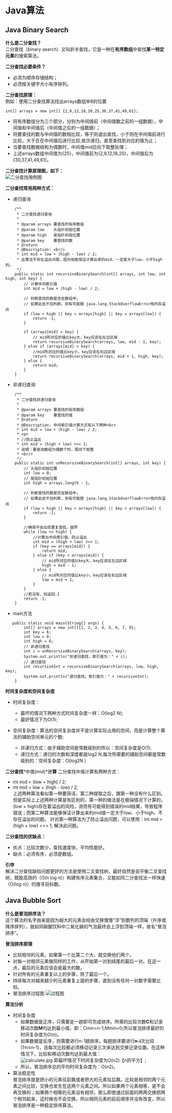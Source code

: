 # Java算法  

## Java Binary Search
 **什么是二分查找？**  
 二分查找（binary search）又叫折半查找，它是一种在**有序数组**中查找**某一特定元素**的搜索算法。  
 
 **二分查找必要条件？**  
 - 必须为顺序存储结构；
 - 必须按关键字大小有序排列。  
 
 **二分查找原理：**  
 例如：使用二分查找算法找出arrays数组中8的位置
 ```text
 int[] arrays = new int[] {2,8,12,18,20,25,30,37,41,49,61};
```
- 将有序数组分为三个部分，分别为中间值前（中间值数之前的一组数据），中间值和中间值后（中间值之后的一组数据）；
- 将要查找的数与中间值的数相比较，等于则退出查找，小于则在中间值前进行比较，大于在在中间值后进行比较,依次递归，直至查找到对应的值为止；
- 当要查找数据结构为偶数时，中间值mid应向下取整处理；
- 上述arrays数组中间值为{25}，中间值前为{2,8,12,18,20}，中间值后为{30,37,41,49,61}。  

**二分查找计算原理图，如下：**    
![二分查找用例图](../../../../../../../../images/algorithm/binarySearch.png)  

**二分查找常用两种方式：**
- 递归查询  
```text
    /**
     * 二分查找递归查询
     *
     * @param arrays 要查找的有序数组
     * @param low    头指针初始位置
     * @param high   尾指针初始位置
     * @param key    要查找的数
     * @return
     * @Description: <br/>
     * int mid = low + (high - low) / 2;
     * 此算法不存在溢出问题，因为他能保证计算出来的mid，一定是大于low，小于high的。
     */
    public static int recursiveBinarySearch(int[] arrays, int low, int high, int key) {
        // 计算中间索引值
        int mid = low + (high - low) / 2;

        // 判断查找的数是否在数组中;
        // 如果此处不加判断，则有可能报 java.lang.StackOverflowError栈内存溢出
        if (low > high || key > arrays[high] || key < arrays[low]) {
            return -1;
        }

        if (arrays[mid] > key) {
            // mid所对应的值比key大，key应该在左边区域
            return recursiveBinarySearch(arrays, low, mid - 1, key);
        } else if (arrays[mid] < key) {
            //mid所对应的值比key小，key应该在右边区域
            return recursiveBinarySearch(arrays, mid + 1, high, key);
        } else {
            return mid;
        }
    }
```
- 非递归查询
```text
    /**
     * 二分查找非递归查询
     *
     * @param arrays 要查找的有序数组
     * @param key    要查找的值
     * @return
     * @Description: 中间索引值计算方式有以下两种<br>
     * int mid = low + (high - low) / 2;
     * <p>
     * //防止溢出
     * int mid = (high + low) >>> 1;
     * 说明：要查询数组为偶数个时，需向下取整
     * <br/>
     */
    public static int unRecursiveBinarySearch(int[] arrays, int key) {
        // 头指针初始位置
        int low = 0;
        // 尾指针初始位置
        int high = arrays.length - 1;

        // 判断查找的数是否在数组中;
        // 如果此处不加判断，则有可能报 java.lang.StackOverflowError栈内存溢出
        if (low > high || key > arrays[high] || key < arrays[low]) {
            return -1;
        }

        //确保不会出现重复查找，越界
        while (low <= high) {
            //计算出中间索引值，防止溢出
            int mid = (high + low) >>> 1;
            if (key == arrays[mid]) {
                return mid;
            } else if (key < arrays[mid]) {
                // mid所对应的值比key大，key应该在左边区域
                high = mid - 1;
            } else {
                // mid所对应的值比key小，key应该在右边区域
                low = mid + 1;
            }
        }
        //若没有，则返回-1
        return -1;
    }
```  
- main方法
```text
   public static void main(String[] args) {
        int[] arrays = new int[]{1, 2, 3, 4, 5, 6, 7, 9};
        int key = 6;
        int low = 0;
        int high = 6;
        // 非递归查找
        int i = unRecursiveBinarySearch(arrays, key);
        System.out.println("非递归查找，索引值为：" + i);
        // 递归查找
        int recursiveInt = recursiveBinarySearch(arrays, low, high, key);
        System.out.println("递归查找，索引值为：" + recursiveInt);
    }
```
**时间复杂度和空间复杂度**
- 时间复杂度：
    - 最坏的情况下两种方式时间复杂度一样：O(log2 N);
    - 最好情况下为O(1);

- 空间复杂度：算法的空间复杂度并不是计算实际占用的空间，而是计算整个算法的辅助空间单元的个数;
    - 非递归方式：由于辅助空间是常数级别的所以：空间复杂度是O(1);
    - 递归方式：递归的次数和深度都是log2 N,每次所需要的辅助空间都是常数级别的：空间复杂度：O(log2N )

**二分查找***中值(mid)***计算**
二分查找中值计算有两种方式：
- int mid = (low + high) / 2;  
- int mid = low + (high - low) / 2;  
上述两种算法看似第一种要简洁，第二种提取之后，跟第一种没有什么区别。但是实际上上述两种计算是有区别的，第一种的做法是在极端情况下计算的，(low + high)存在着溢出的风险，进而有可能得到错误的mid结果，导致程序错误；而第二种算法能够保证计算出来的mid值一定大于low、小于high，不存在溢出的问题。
针对第一种算法为了防止溢出问题，可以使用：int mid = (high + low) >>> 1; 解决此问题。

**二分查找的优缺点：** 
- 优点：比较次数少，查找速度快，平均性能好。
- 缺点：必须有序，必须是数组。

**引申**  
解决二分查找缺陷问题更好的方法是使用二叉查找树，最好自然是自平衡二叉查找树，既能高效的（O(n log n)）构建有序元素集合，又能如同二分查找法一样快速（O(log n)）的搜寻目标数。  

## Java Bubble Sort  
**什么是冒泡排序法？**  
这个算法的名字由来是因为越大的元素会经由交换慢慢“浮”到数列的顶端（升序或降序排列），就如同碳酸饮料中二氧化碳的气泡最终会上浮到顶端一样，故名“冒泡排序”。  

**冒泡排序原理**  
- 比较相邻的元素。如果第一个比第二个大，就交换他们两个。
- 对每一对相邻元素做同样的工作，从开始第一对到结尾的最后一对。在这一点，最后的元素应该会是最大的数。
- 针对所有的元素重复以上的步骤，除了最后一个。
- 持续每次对越来越少的元素重复上面的步骤，直到没有任何一对数字需要比较。    
- 冒泡排序过程图 
![过程图](../../../../../../../../images/algorithm/bubble.gif)    

**算法分析**
- 时间复杂度  
    - 如果数据是正序，只需要走一趟即可完成排序。所需的比较次数**C**和记录移动次数**M**均达到最小值，即：Cmin=n-1;Mmin=0;所以冒泡排序最好的时间复杂度为O(n)。
    - 如果数据是反序，则需要进行n-1趟排序。每趟排序要进行**n-i**次比较(1≤i≤n-1)，且每次比较都必须移动记录三次来达到交换记录位置。在这种情况下，比较和移动次数均达到最大值：  
    ![calculate.jpg](../../../../../../../../images/algorithm/calculate.jpg)
    即最坏情况下时间复杂度为O(n2)【n的平方】;  
    - 所以，冒泡排序总的平均时间复杂度为：O(n2)。  
- 算法稳定性    
冒泡排序就是把小的元素往前飘或者把大的元素往后飘。比较是相邻的两个元素之间比较，交换也发生在这两个元素之间。所以如果两个元素相等，是不会再交换的；如果两个相等的元素没有相邻，那么即使通过前面的两两交换把两个相邻起来，这时候也不会交换，所以相同元素的前后顺序并没有改变，所以冒泡排序是一种稳定排序算法。
